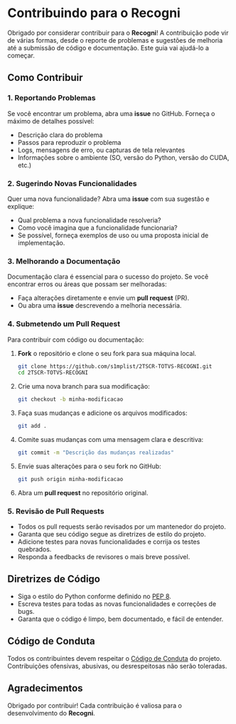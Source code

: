 # Contribuindo para o Recogni

Obrigado por considerar contribuir para o **Recogni**! A contribuição pode vir de várias formas, desde o reporte de problemas e sugestões de melhoria até a submissão de código e documentação. Este guia vai ajudá-lo a começar.

## Como Contribuir

### 1. Reportando Problemas

Se você encontrar um problema, abra uma **issue** no GitHub. Forneça o máximo de detalhes possível:

- Descrição clara do problema
- Passos para reproduzir o problema
- Logs, mensagens de erro, ou capturas de tela relevantes
- Informações sobre o ambiente (SO, versão do Python, versão do CUDA, etc.)

### 2. Sugerindo Novas Funcionalidades

Quer uma nova funcionalidade? Abra uma **issue** com sua sugestão e explique:

- Qual problema a nova funcionalidade resolveria?
- Como você imagina que a funcionalidade funcionaria?
- Se possível, forneça exemplos de uso ou uma proposta inicial de implementação.

### 3. Melhorando a Documentação

Documentação clara é essencial para o sucesso do projeto. Se você encontrar erros ou áreas que possam ser melhoradas:

- Faça alterações diretamente e envie um **pull request** (PR).
- Ou abra uma **issue** descrevendo a melhoria necessária.

### 4. Submetendo um Pull Request

Para contribuir com código ou documentação:

1. **Fork** o repositório e clone o seu fork para sua máquina local.
   ```sh
   git clone https://github.com/s1mplist/2TSCR-TOTVS-RECOGNI.git
   cd 2TSCR-TOTVS-RECOGNI
   ```

2. Crie uma nova branch para sua modificação:
   ```sh
   git checkout -b minha-modificacao
   ```

3. Faça suas mudanças e adicione os arquivos modificados:
   ```sh
   git add .
   ```

4. Comite suas mudanças com uma mensagem clara e descritiva:
   ```sh
   git commit -m "Descrição das mudanças realizadas"
   ```

5. Envie suas alterações para o seu fork no GitHub:
   ```sh
   git push origin minha-modificacao
   ```

6. Abra um **pull request** no repositório original.

### 5. Revisão de Pull Requests

- Todos os pull requests serão revisados por um mantenedor do projeto.
- Garanta que seu código segue as diretrizes de estilo do projeto.
- Adicione testes para novas funcionalidades e corrija os testes quebrados.
- Responda a feedbacks de revisores o mais breve possível.

## Diretrizes de Código

- Siga o estilo do Python conforme definido no [PEP 8](https://www.python.org/dev/peps/pep-0008/).
- Escreva testes para todas as novas funcionalidades e correções de bugs.
- Garanta que o código é limpo, bem documentado, e fácil de entender.

## Código de Conduta

Todos os contribuintes devem respeitar o [Código de Conduta](CODE_OF_CONDUCT.md) do projeto. Contribuições ofensivas, abusivas, ou desrespeitosas não serão toleradas.

## Agradecimentos

Obrigado por contribuir! Cada contribuição é valiosa para o desenvolvimento do **Recogni**.